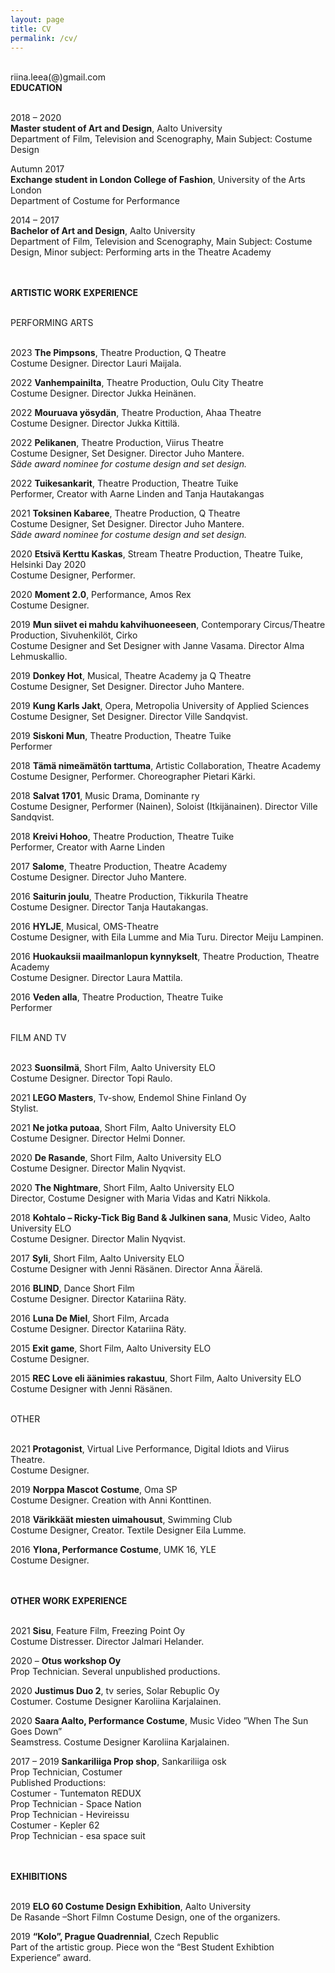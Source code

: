 ```yaml
---
layout: page
title: CV
permalink: /cv/
---
```

<br/>
riina.leea(@)gmail.com  
<br/>
<div class="post-text-alone">  
<strong>EDUCATION</strong>  
<p></p>   
<br/>
2018 – 2020  
<br/>
<strong>Master student of Art and Design</strong>, Aalto University  
<br/> 
Department of Film, Television and Scenography, Main Subject: Costume Design  
<p></p>   
Autumn 2017 
<br/> 
<strong>Exchange student in London College of Fashion</strong>, University of the Arts London  
<br/>  
Department of Costume for Performance  
<p></p> 
2014 – 2017  
<br/>
<strong>Bachelor of Art and Design</strong>, Aalto University
<br/>
Department of Film, Television and Scenography, Main Subject: Costume Design, Minor
subject: Performing arts in the Theatre Academy  
<p></p>  
<br/>
<br/>
<strong>ARTISTIC WORK EXPERIENCE</strong>  
<p></p>  
<br/>
PERFORMING ARTS  
<p></p>  
<br/>
2023 <strong>The Pimpsons</strong>, Theatre Production, Q Theatre
<br/>
Costume Designer. Director Lauri Maijala.  
<p></p>  
2022 <strong>Vanhempainilta</strong>, Theatre Production, Oulu City Theatre  
<br/>
Costume Designer. Director Jukka Heinänen.  
<p></p>   
2022 <strong>Mouruava yösydän</strong>, Theatre Production, Ahaa Theatre  
<br/>
Costume Designer. Director Jukka Kittilä.  
<p></p>  
2022 <strong>Pelikanen</strong>, Theatre Production, Viirus Theatre 
 <br/>
Costume Designer, Set Designer. Director Juho Mantere.
 <br/>
<em>Säde award nominee for costume design and set design.</em>
<p></p>  
2022 <strong>Tuikesankarit</strong>, Theatre Production, Theatre Tuike
 <br/>
Performer, Creator with Aarne Linden and Tanja Hautakangas
<p></p>  
2021 <strong>Toksinen Kabaree</strong>, Theatre Production, Q Theatre
 <br/>
Costume Designer, Set Designer. Director Juho Mantere.
 <br/>
<em>Säde award nominee for costume design and set design.</em>
<p></p>  
2020 <strong>Etsivä Kerttu Kaskas</strong>, Stream Theatre Production, Theatre Tuike, Helsinki Day 2020
 <br/>
Costume Designer, Performer.
<p></p>  
2020 <strong>Moment 2.0</strong>, Performance, Amos Rex
 <br/>
Costume Designer.
<p></p>  
2019 <strong>Mun siivet ei mahdu kahvihuoneeseen</strong>, Contemporary Circus/Theatre Production, Sivuhenkilöt, Cirko
 <br/>
Costume Designer and Set Designer with Janne Vasama. Director Alma Lehmuskallio.
<p></p>  
2019 <strong>Donkey Hot</strong>, Musical, Theatre Academy ja Q Theatre
 <br/>
Costume Designer, Set Designer. Director Juho Mantere.
<p></p>  
2019 <strong>Kung Karls Jakt</strong>, Opera, Metropolia University of Applied Sciences
 <br/>
Costume Designer, Set Designer. Director Ville Sandqvist.
<p></p> 
2019 <strong>Siskoni Mun</strong>, Theatre Production, Theatre Tuike
 <br/>
Performer
<p></p>  
2018 <strong>Tämä nimeämätön tarttuma</strong>, Artistic Collaboration, Theatre Academy
 <br/>
Costume Designer, Performer. Choreographer Pietari Kärki.
<p></p>  
2018 <strong>Salvat 1701</strong>, Music Drama, Dominante ry
 <br/>
Costume Designer, Performer (Nainen), Soloist (Itkijänainen). Director Ville Sandqvist.
<p></p> 
2018 <strong>Kreivi Hohoo</strong>, Theatre Production, Theatre Tuike
 <br/>
Performer, Creator with Aarne Linden
<p></p>  
2017 <strong>Salome</strong>, Theatre Production, Theatre Academy
 <br/>
Costume Designer. Director Juho Mantere.
<p></p>  
2016 <strong>Saiturin joulu</strong>, Theatre Production, Tikkurila Theatre
 <br/>
Costume Designer. Director Tanja Hautakangas.
<p></p>  
2016 <strong>HYLJE</strong>, Musical, OMS-Theatre
 <br/>
Costume Designer, with Eila Lumme and Mia Turu. Director Meiju Lampinen.
<p></p>  
2016 <strong>Huokauksii maailmanlopun kynnykselt</strong>, Theatre Production, Theatre Academy
 <br/>
Costume Designer. Director Laura Mattila.
<p></p> 
2016 <strong>Veden alla</strong>, Theatre Production, Theatre Tuike
 <br/>
Performer
<p></p>  
<br/>
FILM AND TV
<p></p>  
<br/>
2023 <strong>Suonsilmä</strong>, Short Film, Aalto University ELO
 <br/>
Costume Designer. Director Topi Raulo.
<p></p>  
2021 <strong>LEGO Masters</strong>, Tv-show, Endemol Shine Finland Oy
 <br/>
Stylist.
<p></p>  
2021 <strong>Ne jotka putoaa</strong>, Short Film, Aalto University ELO
 <br/>
Costume Designer. Director Helmi Donner.
<p></p>  
2020 <strong>De Rasande</strong>, Short Film, Aalto University ELO
 <br/>
Costume Designer. Director Malin Nyqvist.
<p></p>  
2020 <strong>The Nightmare</strong>, Short Film, Aalto University ELO
 <br/>
Director, Costume Designer with Maria Vidas and Katri Nikkola.
<p></p>  
2018 <strong>Kohtalo – Ricky-Tick Big Band & Julkinen sana</strong>, Music Video, Aalto University ELO
 <br/>
Costume Designer. Director Malin Nyqvist.
<p></p>
2017 <strong>Syli</strong>, Short Film, Aalto University ELO
 <br/>
Costume Designer with Jenni Räsänen. Director Anna Äärelä.
<p></p>  
2016 <strong>BLIND</strong>, Dance Short Film
 <br/>
Costume Designer. Director Katariina Räty.
<p></p>  
2016 <strong>Luna De Miel</strong>, Short Film, Arcada
 <br/>
Costume Designer. Director Katariina Räty.
<p></p>  
2015 <strong>Exit game</strong>, Short Film, Aalto University ELO
 <br/>
Costume Designer.
<p></p>  
2015 <strong>REC Love eli äänimies rakastuu</strong>, Short Film, Aalto University ELO
 <br/>
Costume Designer with Jenni Räsänen.
<p></p> 
<br/>
OTHER
<p></p>  
<br/>
2021 <strong>Protagonist</strong>, Virtual Live Performance, Digital Idiots and Viirus Theatre.
<br/>
Costume Designer.
<p></p>  
2019 <strong>Norppa Mascot Costume</strong>, Oma SP
<br/>
Costume Designer. Creation with Anni Konttinen.
<p></p>  
2018 <strong>Värikkäät miesten uimahousut</strong>, Swimming Club
<br/>
Costume Designer, Creator. Textile Designer Eila Lumme.
<p></p>  
2016 <strong>Ylona, Performance Costume</strong>, UMK 16, YLE
<br/>
Costume Designer.
<p></p> 
<br/>
<br/>
<strong>OTHER WORK EXPERIENCE</strong>
<p></p>  
<br/>
2021 <strong>Sisu</strong>, Feature Film, Freezing Point Oy
<br/>
Costume Distresser. Director Jalmari Helander.
<p></p>  
2020 – <strong>Otus workshop Oy</strong>
<br/>
Prop Technician. Several unpublished productions.
<p></p>  
2020 <strong>Justimus Duo 2</strong>, tv series, Solar Rebuplic Oy
<br/>
Costumer. Costume Designer Karoliina Karjalainen.
<p></p>  
2020 <strong>Saara Aalto, Performance Costume</strong>, Music Video ”When The Sun Goes Down”
<br/>
Seamstress. Costume Designer Karoliina Karjalainen.
<p></p>  
2017 – 2019 <strong>Sankariliiga Prop shop</strong>, Sankariliiga osk
<br/>
Prop Technician, Costumer
<br/>
Published Productions:
<br/>
Costumer - Tuntematon REDUX
<br/>
Prop Technician - Space Nation
<br/>
Prop Technician - Hevireissu
<br/>
Costumer - Kepler 62
<br/>
Prop Technician - esa space suit
<p></p>  
<br/>
<br/>
<strong>EXHIBITIONS</strong>
<p></p>  
<br/>
2019 <strong>ELO 60 Costume Design Exhibition</strong>, Aalto University
<br/>
De Rasande –Short Filmn Costume Design, one of the organizers.
<p></p>  
2019 <strong>“Kolo”, Prague Quadrennial</strong>, Czech Republic
<br/>
Part of the artistic group. Piece won the “Best Student Exhibtion Experience” award.
</div>  
<p></p>
